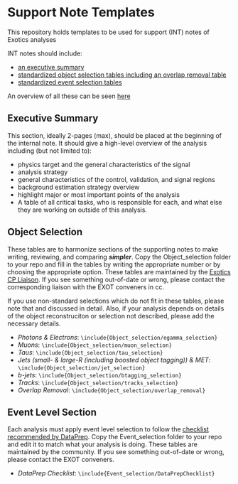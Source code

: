 # Support Note Templates

This repository holds templates to be used for support (INT) notes of Exotics analyses

INT notes should include:
- [an executive summary](executive_Summary.tex)
- [standardized object selection tables including an overlap removal table](Object_selection)
- [standardized event selection tables](Event_selection)
 
An overview of all these can be seen [here](https://gitlab.cern.ch/atlas-phys/exot/SupportNoteTemplates/blob/master/Template.pdf)

## Executive Summary
This section, ideally 2-pages (max), should be placed at the beginning of the internal note. It should give a high-level overview of the analysis including (but not limited to):
 - physics target and the general characteristics of the signal
 - analysis strategy 
 - general characteristics of the control, validation, and signal regions
 - background estimation strategy overview
 - highlight major or most important points of the analysis
 - A table of all critical tasks, who is responsible for each, and what else they are working on outside of this analysis.

## Object Selection
These tables are to harmonize sections of the supporting notes to make writing, reviewing, and comparing **_simpler_**.
Copy the Object_selection folder to your repo and fill in the tables by writing the appropriate number or by choosing the appropriate option.
These tables are maintained by the [Exotics CP Liaison](https://twiki.cern.ch/twiki/bin/view/AtlasProtected/ExoticsWorkingGroup#Contacts_to_ATLAS_Groups). If you see something out-of-date or wrong, please contact the corresponding liaison with the EXOT conveners in cc.

If you use non-standard selections which do not fit in these tables, please note that and discussed in detail. 
Also, if your analysis depends on details of the object reconstruciton or selection not described, please add the necessary details.

- _Photons & Electrons_: ```\include{Object_selection/egamma_selection}```
- _Muons_: ```\include{Object_selection/muon_selection}```
- _Taus_: ```\include{Object_selection/tau_selection}```
- _Jets (small- & large-R (including boosted object tagging)) & MET_: ```\include{Object_selection/jet_selection}```
- _b-jets_: ```\include{Object_selection/btagging_selection}```
- _Tracks_: ```\include{Object_selection/tracks_selection}```
- _Overlap Removal_: ```\include{Object_selection/overlap_removal}```


## Event Level Section
Each analysis must apply event level selection to follow the [checklist recommended by DataPrep](https://twiki.cern.ch/twiki/bin/viewauth/Atlas/DataPreparationCheckListForPhysicsAnalysis).
Copy the Event_selection folder to your repo and edit it to match what your analysis is doing. These tables are maintained by the community. If you see something out-of-date or wrong, please contact the EXOT conveners.
- _DataPrep Checklist_: ```\include{Event_selection/DataPrepChecklist}```
